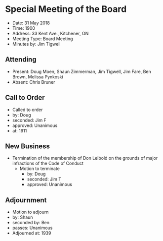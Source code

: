 # Special Meeting of the Board

* Date: 31 May 2018
* Time: 1900
* Address: 33 Kent Ave., Kitchener, ON
* Meeting Type: Board Meeting
* Minutes by: Jim Tigwell

## Attending
* Present: Doug Moen, Shaun Zimmerman, Jim Tigwell, Jim Fare, Ben Brown, Melissa Pynkoski
* Absent: Chris Bruner

## Call to Order
* Called to order
 * by: Doug
 * seconded: Jim F
 * approved: Unanimous
 * at: 1911
 
## New Business 
 * Termination of the membership of Don Leibold on the grounds of major infractions of the Code of Conduct
   * Motion to terminate
     * by: Doug
     * seconded: Jim T
     * approved: Unanimous
 
## Adjournment
* Motion to adjourn
 * by: Shaun
 * seconded by: Ben
 * passes: Unanimous
* Adjourned at: 1939
